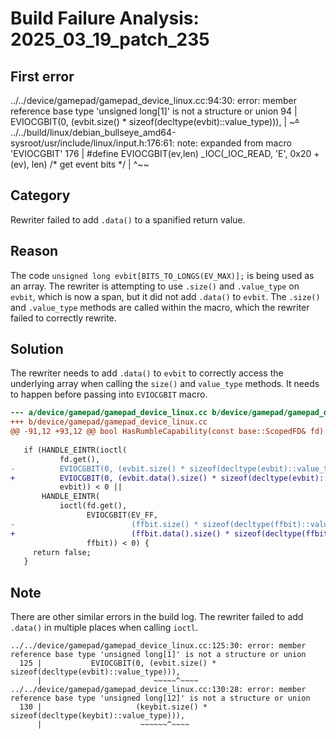 # Build Failure Analysis: 2025_03_19_patch_235

## First error

../../device/gamepad/gamepad_device_linux.cc:94:30: error: member reference base type 'unsigned long[1]' is not a structure or union
   94 |           EVIOCGBIT(0, (evbit.size() * sizeof(decltype(evbit)::value_type))),
      |                         ~~~~~^~~~~
../../build/linux/debian_bullseye_amd64-sysroot/usr/include/linux/input.h:176:61: note: expanded from macro 'EVIOCGBIT'
  176 | #define EVIOCGBIT(ev,len)       _IOC(_IOC_READ, 'E', 0x20 + (ev), len)  /* get event bits */
      |                                                                   ^~~

## Category
Rewriter failed to add `.data()` to a spanified return value.

## Reason
The code `unsigned long evbit[BITS_TO_LONGS(EV_MAX)];` is being used as an array. The rewriter is attempting to use `.size()` and `.value_type` on `evbit`, which is now a span, but it did not add `.data()` to `evbit`. The `.size()` and `.value_type` methods are called within the macro, which the rewriter failed to correctly rewrite.

## Solution
The rewriter needs to add `.data()` to `evbit` to correctly access the underlying array when calling the `size()` and `value_type` methods. It needs to happen before passing into `EVIOCGBIT` macro.

```diff
--- a/device/gamepad/gamepad_device_linux.cc b/device/gamepad/gamepad_device_linux.cc
+++ b/device/gamepad/gamepad_device_linux.cc
@@ -91,12 +93,12 @@ bool HasRumbleCapability(const base::ScopedFD& fd) {
 
   if (HANDLE_EINTR(ioctl(
           fd.get(),
-          EVIOCGBIT(0, (evbit.size() * sizeof(decltype(evbit)::value_type))),
+          EVIOCGBIT(0, (evbit.data().size() * sizeof(decltype(evbit)::value_type))),
           evbit)) < 0 ||
       HANDLE_EINTR(
           ioctl(fd.get(),
                 EVIOCGBIT(EV_FF,
-                          (ffbit.size() * sizeof(decltype(ffbit)::value_type))),
+                          (ffbit.data().size() * sizeof(decltype(ffbit)::value_type))),
                 ffbit)) < 0) {
     return false;
   }

```

## Note
There are other similar errors in the build log. The rewriter failed to add `.data()` in multiple places when calling `ioctl`.
```
../../device/gamepad/gamepad_device_linux.cc:125:30: error: member reference base type 'unsigned long[1]' is not a structure or union
  125 |           EVIOCGBIT(0, (evbit.size() * sizeof(decltype(evbit)::value_type))),
      |                         ~~~~~^~~~~
../../device/gamepad/gamepad_device_linux.cc:130:28: error: member reference base type 'unsigned long[12]' is not a structure or union
  130 |                     (keybit.size() * sizeof(decltype(keybit)::value_type))),
      |                      ~~~~~~^~~~~